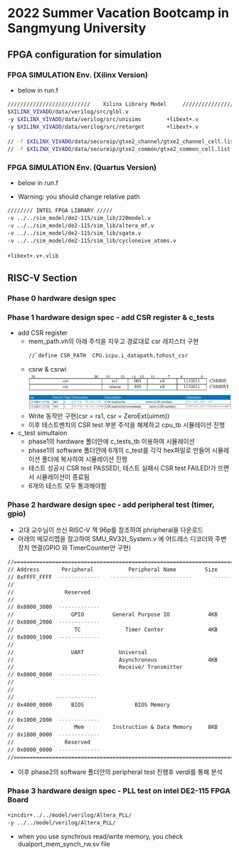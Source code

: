# 2022 Summer Vacation Bootcamp in Sangmyung University

## FPGA configuration for simulation

### FPGA SIMULATION Env. (Xilinx Version)

- below in run.f 

```bash
//////////////////////////    Xilinx Library Model     ////////////////////////
$XILINX_VIVADO/data/verilog/src/glbl.v
-y $XILINX_VIVADO/data/verilog/src/unisims        +libext+.v
-y $XILINX_VIVADO/data/verilog/src/retarget       +libext+.v

// -f $XILINX_VIVADO/data/secureip/gtxe2_channel/gtxe2_channel_cell.list.f
// -f $XILINX_VIVADO/data/secureip/gtxe2_common/gtxe2_common_cell.list.f
```

### FPGA SIMULATION Env. (Quartus Version)

- below in run.f
* Warning: you should change relative path

```bash
//////// INTEL FPGA LIBRARY /////
-v ../../sim_model/de2-115/sim_lib/220model.v
-v ../../sim_model/de2-115/sim_lib/altera_mf.v
-v ../../sim_model/de2-115/sim_lib/sgate.v
-v ../../sim_model/de2-115/sim_lib/cycloneive_atoms.v

+libext+.v+.vlib

```

## RISC-V Section

### Phase 0 hardware design spec
### Phase 1 hardware design spec - add CSR register & c_tests
- add CSR register 
    - mem_path.vh의 아래 주석을 지우고 경로대로  csr 레지스터 구현
        ```bash
        //`define CSR_PATH  CPU.icpu.i_datapath.tohost_csr
        ```
    -  csrw & csrwi 
    ![csr](./02.phase1/doc/csr2.PNG)
    ![csr](./02.phase1/doc/csr1.PNG)
    - Write 동작만 구현(csr = rs1, csr = ZeroExt(uimm))
    - 이후 테스트벤치의 CSR test 부분 주석을 해제하고 cpu_tb 시뮬레이션 진행
- c_test simultaion
    - phase1의 hardware 폴더안에 c_tests_tb 이용하여 시뮬레이션
    - phase1의 software 폴더안에 6개의 c_test를 각각 hex파일로 만들어 시뮬레이션 폴더에 복사하여 시뮬레이션 진행
    - 테스트 성공시 CSR test PASSED!, 테스트 실패시 CSR test FAILED!가 뜨면서 시뮬레이션이 종료됨
    - 6개의 테스트 모두 통과해야함
### Phase 2 hardware design spec - add peripheral test (timer, gpio)
- 고대 교수님이 쓰신 RISC-V 책 96p를 참조하여 phripheral을 다운로드
- 아래의 메모리맵을 참고하여 SMU_RV32I_System.v 에 어드레스 디코더와 주변장치 연결(GPIO 와 TimerCounter만 구현)
```bash
//======================================================================
// Address       Peripheral           Peripheral Name         Size
// 0xFFFF_FFFF  -------------   --------------------------      ---------
//
//                Reserved
//
// 0x8000_3000  -------------  
//                  GPIO         General Purpose IO            4KB
// 0x8000_2000  -------------
//                   TC              Timer Conter              4KB
// 0x8000_1000  -------------
// 
//                  UART           Universal                          
//                                 Asynchronous                4KB
//                                 Receive/ Transmitter
// 0x8000_0000  -------------                                
//                
//
//             ------------- 
// 0x4000_0000      BIOS                BIOS Memory
//
// 0x1000_2000  -------------                                
//                   Mem         Instruction & Data Memory     8KB
// 0x1000_0000  ------------- 
//                Reserved
// 0x0000_0000  -------------    
//=======================================================================
```
- 이후 phase2의 software 폴더안의 peripheral test 진행후 verdi를 통해 분석

### Phase 3 hardware design spec - PLL test on intel DE2-115 FPGA Board

``` bash
+incdir+../../model/verilog/Altera_PLL/
-y ../../model/verilog/Altera_PLL/
```

- when you use synchrous read/write memory, you check dualport_mem_synch_rw.sv file





